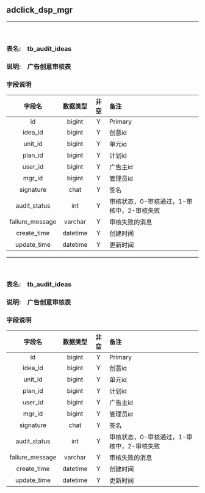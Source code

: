 ## adclick_dsp_mgr
---
　
　
　

### **表名**:　tb_audit_ideas
### **说明**:　广告创意审核表
### **字段说明**
字段名|数据类型|非空|备注
:---: | :---:  |:---:|:--
id|bigint|Y|Primary
idea_id|bigint|Y|创意id
unit_id|bigint|Y|单元id
plan_id|bigint|Y|计划id
user_id|bigint|Y|广告主id
mgr_id|bigint|Y|管理员id
signature|chat|Y|签名
audit_status|int|Y|审核状态，0-审核通过，1-审核中，2-审核失败
failure_message|varchar|Y|审核失败的消息
create_time|datetime|Y|创建时间
update_time|datetime|Y|更新时间
---
　
　
　

### **表名**:　tb_audit_ideas
### **说明**:　广告创意审核表
### **字段说明**
字段名|数据类型|非空|备注
:---: | :---:  |:---:|:--
id|bigint|Y|Primary
idea_id|bigint|Y|创意id
unit_id|bigint|Y|单元id
plan_id|bigint|Y|计划id
user_id|bigint|Y|广告主id
mgr_id|bigint|Y|管理员id
signature|chat|Y|签名
audit_status|int|Y|审核状态，0-审核通过，1-审核中，2-审核失败
failure_message|varchar|Y|审核失败的消息
create_time|datetime|Y|创建时间
update_time|datetime|Y|更新时间